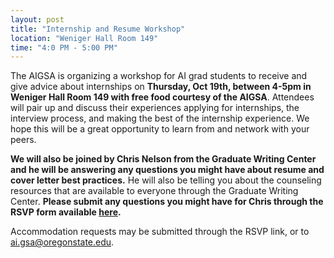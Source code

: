 ```yaml
---
layout: post
title: "Internship and Resume Workshop"
location: "Weniger Hall Room 149"
time: "4:0 PM - 5:00 PM"
---
```


The AIGSA is organizing a workshop for AI grad students to receive and give advice about internships on **Thursday, Oct 19th, between 4-5pm in Weniger Hall Room 149 with free food courtesy of the AIGSA**. Attendees will pair up and discuss their experiences applying for internships, the interview process, and making the best of the internship experience. We hope this will be a great opportunity to learn from and network with your peers.

**We will also be joined by Chris Nelson from the Graduate Writing Center and he will be answering any questions you might have about resume and cover letter best practices.** He will also be telling you about the counseling resources that are available to everyone through the Graduate Writing Center. **Please submit any questions you might have for Chris through the RSVP form available [here](https://forms.gle/iPDAtn8yeEjx74uc8).**

Accommodation requests may be submitted through the RSVP link, or to ai.gsa@oregonstate.edu.
